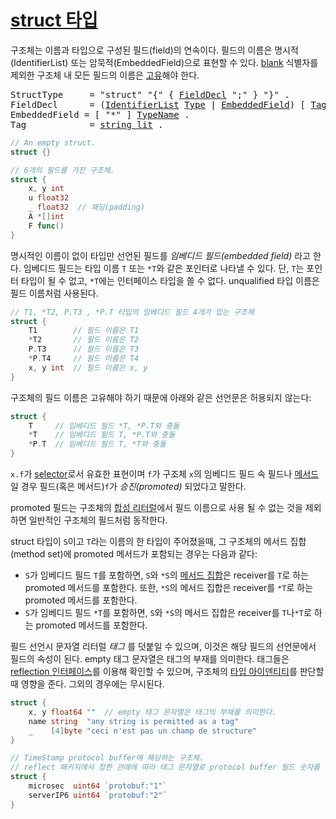 # [struct 타입](#struct-types)

구조체는 이름과 타입으로 구성된 필드(field)의 연속이다. 필드의 이름은 명시적(IdentifierList) 또는 암묵적(EmbeddedField)으로 표현할 수 있다. [blank](/Declarations%20and%20scope/blank_identifier.html) 식별자를 제외한 구조체 내 모든 필드의 이름은 [고유](/Declarations%20and%20scope/uniqueness_of_identifiers.html)해야 한다.

<pre>
<a id="StructType">StructType</a>     = "struct" "{" { <a href="#FieldDecl">FieldDecl</a> ";" } "}" .
<a id="FieldDecl">FieldDecl</a>      = (<a href="/Declarations%20and%20scope/constant_declarations.html#IdentifierList">IdentifierList</a> <a href="/Types/#Type">Type</a> | <a href="#EmbeddedField">EmbeddedField</a>) [ <a href="#Tag">Tag</a> ] .
<a id="EmbeddedField">EmbeddedField</a> = [ "*" ] <a href="/Types/#TypeName">TypeName</a> .
<a id="Tag">Tag</a>            = <a href="/Lexical%20elements/string_literals.html#string_lit">string_lit</a> .
</pre>

```go
// An empty struct.
struct {}

// 6개의 필드를 가진 구조체.
struct {
    x, y int
    u float32
    _ float32  // 패딩(padding)
    A *[]int
    F func()
}
```

명시적인 이름이 없이 타입만 선언된 필드를 *임베디드 필드(embedded field)* 라고 한다. 임베디드 필드는 타입 이름 `T` 또는 `*T`와 같은 포인터로 나타낼 수 있다. 단, `T`는 포인터 타입이 될 수 없고, `*T`에는 인터페이스 타입을 쓸 수 없다. unqualified 타입 이름은 필드 이름처럼 사용된다.

```go
// T1, *T2, P.T3 , *P.T 타입의 임베디드 필드 4개가 있는 구조체
struct {
    T1        // 필드 이름은 T1
    *T2       // 필드 이름은 T2
    P.T3      // 필드 이름은 T3
    *P.T4     // 필드 이름은 T4
    x, y int  // 필드 이름은 x, y
}
```

구조체의 필드 이름은 고유해야 하기 때문에 아래와 같은 선언문은 허용되지 않는다:

```go
struct {
    T     // 임베디드 필드 *T, *P.T와 충돌
    *T    // 임베디드 필드 T, *P.T와 충돌
    *P.T  // 임베디드 필드 T, *T와 충돌
}
```

`x.f`가 [selector](/Expressions/selectors.html)로서 유효한 표현이며 `f`가 구조체 `x`의 임베디드 필드 속 필드나 [메서드](/Declarations%20and%20scope/method_declarations.html)일 경우 필드(혹은 메서드)`f`가 *승진(promoted)* 되었다고 말한다.

promoted 필드는 구조체의 [합성 리터럴](/Expressions/composite_literals.html)에서 필드 이름으로 사용 될 수 없는 것을 제외하면 일반적인 구조체의 필드처럼 동작한다.

struct 타입이 `S`이고 `T`라는 이름의 한 타입이 주어졌을때, 그 구조체의 메서드 집합(method set)에 promoted 메서드가 포함되는 경우는 다음과 같다:

  * `S`가 임베디드 필드 `T`를 포함하면, `S`와 `*S`의 [메서드 집합](/Types/method_sets.html)은 receiver를 `T`로 하는 promoted 메서드를 포함한다. 또한, `*S`의 메서드 집합은 receiver를 `*T`로 하는 promoted 메서드를 포함한다.
  * `S`가 임베디드 필드 `*T`를 포함하면, `S`와 `*S`의 메서드 집합은 receiver를 `T`나`*T`로 하는 promoted 메서드를 포함한다.

필드 선언시 문자열 리터럴 *태그* 를 덧붙일 수 있으며, 이것은 해당 필드의 선언문에서 필드의 속성이 된다. empty 태그 문자열은 태그의 부재를 의미한다. 태그들은 [reflection 인터페이스](https://golang.org/pkg/reflect/#StructTag)를 이용해 확인할 수 있으며, 구조체의 [타입 아이덴티티](/Properties%20of%20types%20and%20values/type_identity.html)를 판단할 때 영향을 준다. 그외의 경우에는 무시된다.

```go
struct {
    x, y float64 ""  // empty 태그 문자열은 태그의 부재를 의미한다.
    name string  "any string is permitted as a tag"
    _    [4]byte "ceci n'est pas un champ de structure"
}

// TimeStamp protocol buffer에 해당하는 구조체.
// reflect 패키지에서 정한 관례에 따라 태그 문자열로 protocol buffer 필드 숫자를 정의함
struct {
    microsec  uint64 `protobuf:"1"`
    serverIP6 uint64 `protobuf:"2"`
}
```